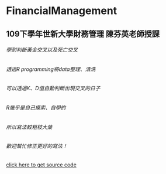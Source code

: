 # FinancialManagement
## 109下學年世新大學財務管理 陳芬英老師授課
###### 學到判斷黃金交叉以及死亡交叉
###### 透過R programming將data整理、清洗
###### 可以透過K、D值自動判斷出現交叉的日子
###### R幾乎是自己摸索、自學的
###### 所以寫法較粗枝大葉
###### 歡迎幫忙修正更好的寫法！
[click here to get source code](https://anniechen1226.github.io/FinancialManagement/)
